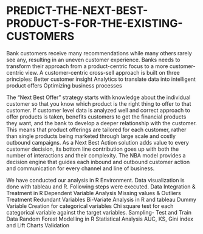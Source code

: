 
# PREDICT-THE-NEXT-BEST-PRODUCT-S-FOR-THE-EXISTING-CUSTOMERS
Bank customers receive many recommendations while many others rarely see any, resulting in an uneven customer experience.
Banks needs to transform their approach from a product-centric focus to a more customer-centric view.
A customer-centric cross-sell approach is built on three principles:
Better customer insight
Analytics to translate data into intelligent product offers
Optimizing business processes

The “Next Best Offer” strategy starts with knowledge about the individual customer so that you know which product is the right thing to offer to that customer. If customer level data is analyzed well and correct approach to offer products is taken, benefits customers to get the financial products they want, and the bank to develop a deeper relationship with the customer. This means that product offerings are tailored for each customer, rather than single products being marketed through large scale and costly outbound campaigns.
As a Next Best Action solution adds value to every customer decision, its bottom line contribution goes up with both the number of interactions and their complexity.
The NBA model provides a decision engine that guides each inbound and outbound customer action and communication for every channel and line of business.

We have conducted our analysis in R Environment. Data visualization is done with tableau and R. Following steps were      executed.
Data Integration & Treatment in R
Dependent Variable Analysis
Missing values & Outliers Treatment
Redundant Variables
Bi-Variate Analysis in R and tableau
Dummy Variable Creation for categorical variables
Chi square test for each categorical variable against the target variables.
Sampling- Test and Train Data
Random Forest Modelling in R
Statistical Analysis
AUC, KS, Gini index and Lift Charts
Validation

